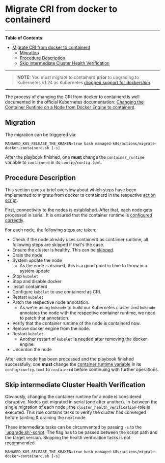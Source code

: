 # Migrate CRI from docker to containerd

---

**Table of Contents:**

- [Migrate CRI from docker to containerd](#migrate-cri-from-docker-to-containerd)
  - [Migration](#migration)
  - [Procedure Description](#procedure-description)
  - [Skip intermediate Cluster Health Verification](#skip-intermediate-cluster-health-verification)

---

> **NOTE:** You must migrate to containerd **prior** to upgrading to Kubernetes v1.24 as Kubernetes [dropped support for dockershim](https://kubernetes.io/blog/2022/03/31/ready-for-dockershim-removal/).

---

The process of changing the CRI from docker to containerd is well documented in the official Kubernetes documentation: [Changing the Container Runtime on a Node from Docker Engine to containerd](https://kubernetes.io/docs/tasks/administer-cluster/migrating-from-dockershim/change-runtime-containerd/).

## Migration

The migration can be triggered via:

```console
MANAGED_K8S_RELEASE_THE_KRAKEN=true bash managed-k8s/actions/migrate-docker-containerd.sh [-s]
```

After the playbook finished, one **must** change
the `container_runtime` variable to `containerd`
in its `config/config.toml`.

## Procedure Description

This section gives a brief overview about which steps have been implemented to migrate from docker to containerd in the respective [action script](./actions-references.md#migrate-docker-containerdsh).

First, connectivity to the nodes is established.
After that, each node gets processed in serial.
It is ensured that the container runtime is [configured correctly](./../usage/cluster-configuration.md#miscellaneous-configuration).

For each node, the following steps are taken:

* Check if the node already uses containerd as container runtime, all following steps are skipped if that's the case.
* Ensure the cluster is healthy. This can be [skipped](#skip-intermediate-cluster-health-verification).
* Drain the node
* System update the node
  * As the node is drained, this is a good point in time to throw in a system update
* Stop `kubelet`
* Stop and disable docker
* Install containerd
* Configure `kubelet` to use containerd as CRI.
* Restart `kubelet`
* Patch the respective node annotation.
  * As we're using `kubeadm` to build our Kubernetes cluster and `kubeadm` annotates the node with the respective container runtime, we need to patch that annotation.
* Verify that the container runtime of the node is containerd now.
* Remove docker engine from the node.
* Restart `kubelet`.
  * Another restart of `kubelet` is needed after removing the docker engine.
* Uncordon the node

After each node has been processed and the playbook finished successfully, one **must** change the [container runtime variable](./../usage/cluster-configuration.md#miscellaneous-configuration) in its `config/config.toml` to `containerd` before continuing with further operations.

## Skip intermediate Cluster Health Verification

Obviously, changing the container runtime for a node is considered disruptive.
Nodes get migrated in serial (one after another).
In-between the single migration of each node , the `cluster_health_verification`-role is executed.
This role contains tasks to verify the cluster has converged before tainting & draining the next node.

These intermediate tasks can be circumvented by passing `-s` to the [`upgrade.sh'-script](../operation/actions-references.md#upgradesh).
The flag has to be passed between the script path and the target version.
Skipping the health verification tasks is not recommended.

```console
MANAGED_K8S_RELEASE_THE_KRAKEN=true bash managed-k8s/actions/migrate-docker-containerd.sh [-s]
```
